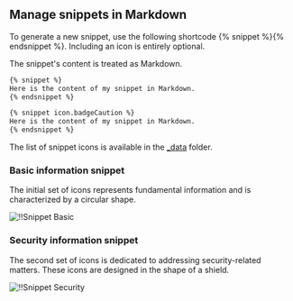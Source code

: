## Manage snippets in Markdown

To generate a new snippet, use the following shortcode {% snippet %}{% endsnippet %}. Including an icon is entirely optional.

The snippet's content is treated as Markdown.

```markdown
{% snippet %}
Here is the content of my snippet in Markdown.
{% endsnippet %}

{% snippet icon.badgeCaution %}
Here is the content of my snippet in Markdown.
{% endsnippet %}
```

The list of snippet icons is available in the [_data](https://github.com/Devolutions/doc/blob/master/docs/_data/icon.json) folder.

### Basic information snippet

The initial set of icons represents fundamental information and is characterized by a circular shape.

![!!Snippet Basic](https://cdnweb.devolutions.net/docs/common/contribute_snippet_basic.png)

### Security information snippet

The second set of icons is dedicated to addressing security-related matters. These icons are designed in the shape of a shield.

![!!Snippet Security](https://cdnweb.devolutions.net/docs/common/contribute_snippet_security.png)
